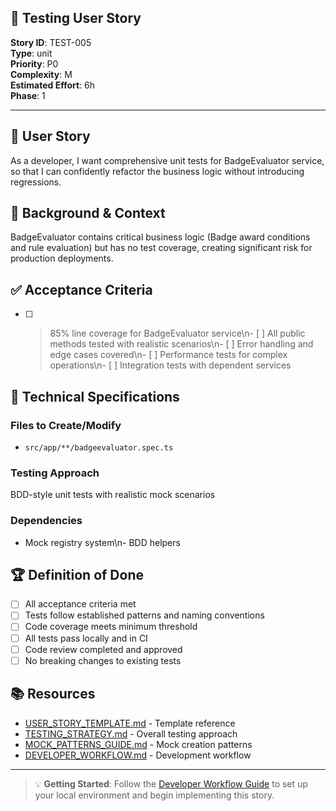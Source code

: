 ## 🧪 Testing User Story

**Story ID**: TEST-005  
**Type**: unit  
**Priority**: P0  
**Complexity**: M  
**Estimated Effort**: 6h  
**Phase**: 1

---

## 🎯 User Story

As a developer, I want comprehensive unit tests for BadgeEvaluator service, so that I can confidently refactor the business logic without introducing regressions.

## 📖 Background & Context

BadgeEvaluator contains critical business logic (Badge award conditions and rule evaluation) but has no test coverage, creating significant risk for production deployments.

## ✅ Acceptance Criteria

- [ ] >85% line coverage for BadgeEvaluator service\n- [ ] All public methods tested with realistic scenarios\n- [ ] Error handling and edge cases covered\n- [ ] Performance tests for complex operations\n- [ ] Integration tests with dependent services

## 🔧 Technical Specifications

### Files to Create/Modify
- `src/app/**/badgeevaluator.spec.ts`


### Testing Approach
BDD-style unit tests with realistic mock scenarios

### Dependencies
- Mock registry system\n- BDD helpers

## 🏆 Definition of Done

- [ ] All acceptance criteria met
- [ ] Tests follow established patterns and naming conventions
- [ ] Code coverage meets minimum threshold
- [ ] All tests pass locally and in CI
- [ ] Code review completed and approved
- [ ] No breaking changes to existing tests

## 📚 Resources

- [USER_STORY_TEMPLATE.md](./USER_STORY_TEMPLATE.md) - Template reference
- [TESTING_STRATEGY.md](./TESTING_STRATEGY.md) - Overall testing approach  
- [MOCK_PATTERNS_GUIDE.md](./MOCK_PATTERNS_GUIDE.md) - Mock creation patterns
- [DEVELOPER_WORKFLOW.md](./DEVELOPER_WORKFLOW.md) - Development workflow

---

> 💡 **Getting Started**: Follow the [Developer Workflow Guide](./DEVELOPER_WORKFLOW.md) to set up your local environment and begin implementing this story.